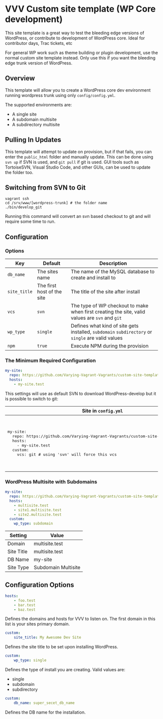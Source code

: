 # VVV Custom site template (WP Core development)

This site template is a great way to test the bleeding edge versions of WordPress, or contribute to development of WordPress core. Ideal for contributor days, Trac tickets, etc

For general WP work such as theme building or plugin development, use the normal custom site template instead. Only use this if you want the bleeding edge trunk version of WordPress.

## Overview

This template will allow you to create a WordPress core dev environment running wordpress trunk using only `config/config.yml`.

The supported environments are:

- A single site
- A subdomain multisite
- A subdirectory multisite

## Pulling In Updates

This template will attempt to update on provision, but if that fails, you can enter the `public_html` folder and manually update. This can be done using `svn up` if SVN is used, and `git pull` if git is used. GUI tools such as TortoiseSVN, Visual Studio Code, and other GUIs, can be used to update the folder too.

## Switching from SVN to Git

```shell
vagrant ssh
cd /srv/www/[wordpress-trunk] # the folder name 
./bin/develop_git
```

Running this command will convert an svn based checkout to git and will require some time to run.

## Configuration

### Options

| Key         | Default                    | Description                                                                                       |
|-------------|----------------------------|---------------------------------------------------------------------------------------------------|
| `db_name`    | The sites name             | The name of the MySQL database to create and install to                                           |
| `site_title` | The first host of the site | The title of the site after install                                                               |
| `vcs`        | `svn`                      | The type of WP checkout to make when first creating the site, valid values are `svn` and `git`    |
| `wp_type`    | `single`                   | Defines what kind of site gets installed, `subdomain` `subdirectory` or `single` are valid values |
| `npm`        | `true`                     | Execute NPM during the provision |

### The Minimum Required Configuration

```yaml
my-site:
  repo: https://github.com/Varying-Vagrant-Vagrants/custom-site-template-develop
  hosts:
    - my-site.test
```

This settings will use as default SVN to download WordPress-develop but it is possible to switch to git:

<table>
<thead>
  <tr>
    <th>Site in <code>config.yml</code></th>
    <th>Setting</th>
    <th>Value</th>
  </tr>
</thead>
<tbody>
  <tr>
    <td rowspan="4">
<pre lang="yaml">
my-site:
  repo: https://github.com/Varying-Vagrant-Vagrants/custom-site-template-develop
  hosts:
    - my-site.test
  custom:
    vcs: git # using 'svn' will force this vcs
</pre>
    </td>
    <td>Domain</td>
    <td>my-site.test</td>
  </tr>
  <tr>
    <td>Site Title</td>
    <td>my-site.test</td>
  </tr>
  <tr>
    <td>DB Name</td>
    <td>my-site</td>
  </tr>
  <tr>
    <td>Site Type</td>
    <td>Single</td>
  </tr>
</tbody>
</table>

### WordPress Multisite with Subdomains

```yaml
my-site:
  repo: https://github.com/Varying-Vagrant-Vagrants/custom-site-template-develop
  hosts:
    - multisite.test
    - site1.multisite.test
    - site2.multisite.test
  custom:
    wp_type: subdomain
```

| Setting    | Value               |
|------------|---------------------|
| Domain     | multisite.test      |
| Site Title | multisite.test      |
| DB Name    | my-site             |
| Site Type  | Subdomain Multisite |

## Configuration Options

```yaml
hosts:
    - foo.test
    - bar.test
    - baz.test
```

Defines the domains and hosts for VVV to listen on. The first domain in this list is your sites primary domain.

```yaml
custom:
    site_title: My Awesome Dev Site
```

Defines the site title to be set upon installing WordPress.

```yaml
custom:
    wp_type: single
```

Defines the type of install you are creating. Valid values are:

- single
- subdomain
- subdirectory

```yaml
custom:
    db_name: super_secet_db_name
```

Defines the DB name for the installation.
